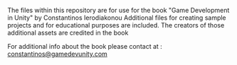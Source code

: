 The files within this repository are for use for the book "Game Development in Unity" by Constantinos Ierodiakonou
Additional files for creating sample projects and for educational purposes are included.
The creators of those additional assets are credited in the book

For additional info about the book please contact at :
constantinos@gamedevunity.com
